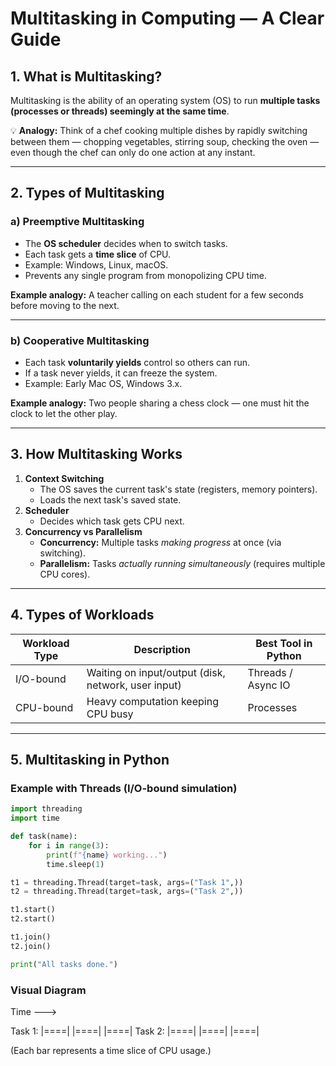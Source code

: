 # Multitasking in Computing — A Clear Guide

## 1. What is Multitasking?
Multitasking is the ability of an operating system (OS) to run **multiple tasks (processes or threads) seemingly at the same time**.

💡 **Analogy:** Think of a chef cooking multiple dishes by rapidly switching between them — chopping vegetables, stirring soup, checking the oven — even though the chef can only do one action at any instant.

---

## 2. Types of Multitasking

### a) Preemptive Multitasking
- The **OS scheduler** decides when to switch tasks.
- Each task gets a **time slice** of CPU.
- Example: Windows, Linux, macOS.
- Prevents any single program from monopolizing CPU time.

**Example analogy:** A teacher calling on each student for a few seconds before moving to the next.

---

### b) Cooperative Multitasking
- Each task **voluntarily yields** control so others can run.
- If a task never yields, it can freeze the system.
- Example: Early Mac OS, Windows 3.x.

**Example analogy:** Two people sharing a chess clock — one must hit the clock to let the other play.

---

## 3. How Multitasking Works
1. **Context Switching**  
   - The OS saves the current task's state (registers, memory pointers).
   - Loads the next task's saved state.
2. **Scheduler**  
   - Decides which task gets CPU next.
3. **Concurrency vs Parallelism**
   - **Concurrency:** Multiple tasks *making progress* at once (via switching).
   - **Parallelism:** Tasks *actually running simultaneously* (requires multiple CPU cores).

---

## 4. Types of Workloads
| Workload Type | Description | Best Tool in Python |
|---------------|-------------|---------------------|
| I/O-bound | Waiting on input/output (disk, network, user input) | Threads / Async IO |
| CPU-bound | Heavy computation keeping CPU busy | Processes |

---

## 5. Multitasking in Python

### Example with Threads (I/O-bound simulation)
```python
import threading
import time

def task(name):
    for i in range(3):
        print(f"{name} working...")
        time.sleep(1)

t1 = threading.Thread(target=task, args=("Task 1",))
t2 = threading.Thread(target=task, args=("Task 2",))

t1.start()
t2.start()

t1.join()
t2.join()

print("All tasks done.")
```

### Visual Diagram

Time --->

Task 1: |====|    |====|    |====|
Task 2:    |====|    |====|    |====|

(Each bar represents a time slice of CPU usage.)
